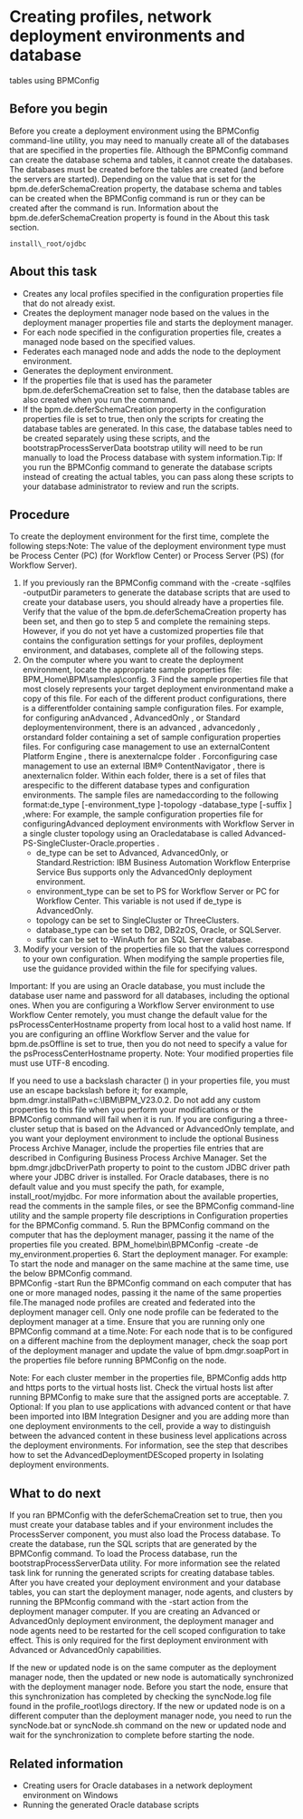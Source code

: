 # Creating profiles, network deployment environments and database
tables using BPMConfig

## Before you begin

Before you create a deployment environment using the
BPMConfig command-line utility, you may need to manually create all of the
databases that are specified in the properties file. Although the BPMConfig
command can create the database schema and tables, it cannot create the databases. The databases
must be created before the tables are created (and before the servers are started). Depending on the
value that is set for the bpm.de.deferSchemaCreation property, the database
schema and tables can be created when the BPMConfig command is run or they can be
created after the command is run. Information about the
bpm.de.deferSchemaCreation property is found in the About this task
section.

```
install\_root/ojdbc
```

## About this task

- Creates any local profiles specified in the
configuration properties file that do not already exist.
- Creates the deployment manager node based on the values in the
deployment manager properties file and starts the deployment manager.
- For each node specified in the configuration properties file,
creates a managed node based on the specified values.
- Federates each managed node and adds the node to the deployment
environment.
- Generates the deployment environment.
- If the properties file that is used has the parameter bpm.de.deferSchemaCreation set
to false, then the database tables are also created
when you run the command.
- If the bpm.de.deferSchemaCreation property
in the configuration properties file is set to true,
then only the scripts for creating the database tables are generated.
In this case, the database tables need to be created separately using
these scripts, and the bootstrapProcessServerData bootstrap
utility will need to be run manually to load the Process database
with system information.Tip: If you run the BPMConfig command
to generate the database scripts instead of creating the actual tables,
you can pass along these scripts to your database administrator to
review and run the scripts.

## Procedure

To create the deployment environment for the first time,
complete the following steps:Note: The value of the
deployment environment type must be Process Center (PC) (for Workflow Center) or Process Server (PS)
(for Workflow Server).

1. If you previously
ran the BPMConfig command with the -create -sqlfiles -outputDir parameters
to generate the database scripts that are used to create your database
users, you should already have a properties file.
Verify that the value of the bpm.de.deferSchemaCreation property has been
set, and then go to step 5 and complete the
remaining steps.
However, if you do not yet have
a customized properties file that contains the configuration settings
for your profiles, deployment environment, and databases, complete
all of the following steps.
2. On the computer where you want to
create the deployment environment, locate the appropriate sample properties
file: BPM\_Home\BPM\samples\config.
3 Find the sample properties file that most closely represents your target deployment environmentand make a copy of this file. For each of the different product configurations, there is a differentfolder containing sample configuration files. For example, for configuring anAdvanced , AdvancedOnly , or Standard deploymentenvironment, there is an advanced , advancedonly , orstandard folder containing a set of sample configuration properties files. For configuring case management to use an externalContent Platform Engine , there is anexternalcpe folder . Forconfiguring case management to use an external IBM® ContentNavigator , there is anexternalicn folder. Within each folder, there is a set of files that arespecific to the different database types and configuration environments. The sample files are namedaccording to the following format:de\_type [-environment\_type ]-topology -database\_type [-suffix ] ,where: For example, the sample configuration properties file for configuringAdvanced deployment environments with Workflow Server in a single cluster topology using an Oracledatabase is called Advanced-PS-SingleCluster-Oracle.properties .
    - de\_type can be set to Advanced,
AdvancedOnly, or Standard.Restriction: IBM Business Automation
Workflow Enterprise Service Bus
supports only the AdvancedOnly deployment environment.
    - environment\_type can be set to PS for Workflow Server or PC for Workflow Center. This variable is not used if
de\_type is AdvancedOnly.
    - topology can be set to SingleCluster or
ThreeClusters.
    - database\_type can be set to DB2, DB2zOS,
Oracle, or SQLServer.
    - suffix can be set to -WinAuth for an
SQL Server database.
4. Modify your version
of the properties file so that the values correspond to your own configuration. 
When modifying the sample properties file,
use the guidance provided within the file for specifying values. 

Important: If you are using an Oracle database, you must include the database user name
and password for all databases, including the optional ones. 
When you are configuring a Workflow Server
environment to use Workflow Center remotely, you must change the default value for the
psProcessCenterHostname property from local host to a valid
host name. If you are configuring an offline Workflow Server and the value for
bpm.de.psOffline is set to true, then you do not need to specify a value for the
psProcessCenterHostname property. Note: Your modified properties file must use
UTF-8 encoding. 

If you need to use a backslash character (\) in
your properties file, you must use an escape backslash before it; for example,
bpm.dmgr.installPath=c:\\IBM\\BPM\_V23.0.2.
Do not add any custom properties to this
file when you perform your modifications or the BPMConfig command will fail when
it is run.
If
you are configuring a three-cluster setup that is based on the Advanced or AdvancedOnly template,
and you want your deployment environment to include the optional Business
Process Archive Manager, include the properties file entries that
are described in Configuring Business Process Archive Manager.
Set the bpm.dmgr.jdbcDriverPath property to point to
the custom JDBC driver path where your JDBC driver is installed. For Oracle databases, there is no
default value and you must specify the path, for example,
install\_root/myjdbc.
For more information about the available properties,
read the comments in the sample files, or see the BPMConfig command-line utility and the
sample property file descriptions in Configuration properties for the BPMConfig command.
5. Run
the BPMConfig command on the computer that has
the deployment manager, passing it the name of the properties file
you created. BPM\_home\bin\BPMConfig -create -de my\_environment.properties
6. Start the deployment manager. For example: To start the node and
manager on the same machine at the same time, use the below BPMConfig command.  
BPMConfig -start <properties file>
Run the BPMConfig command on each computer that has one or more
managed nodes, passing it the name of the same properties file.The managed node
profiles are created and federated into the deployment manager cell. Only one node profile can be
federated to the deployment manager at a time. Ensure that you are running only one
BPMConfig command at a time.Note: For each node that is to be configured on a
different machine from the deployment manager, check the soap port of the deployment manager and
update the value of bpm.dmgr.soapPort in the properties file before running
BPMConfig on the node.

Note: For each cluster member in the properties file,
BPMConfig adds http and https ports to the
virtual hosts list. Check the virtual hosts list after running BPMConfig to make
sure that the assigned ports are acceptable.
7. Optional: If you plan to
use applications with advanced content or that have been imported
into IBM Integration Designer and you are adding more than one deployment
environments to the cell, provide a way to distinguish between the
advanced content in these business level applications across the deployment
environments. For information, see the step that describes
how to set the AdvancedDeploymentDEScoped property
in Isolating deployment environments.

## What to do next

If you ran BPMConfig with the
deferSchemaCreation set to true, then you must create
your database tables and if your environment includes the ProcessServer
component, you must also load the Process database. To create the database, run the SQL scripts that
are generated by the BPMConfig command. To load the Process database, run the
bootstrapProcessServerData utility. For more information see the related task
link for running the generated scripts for creating database tables. After you have created your
deployment environment and your database tables, you can start the deployment manager, node agents,
and clusters by running the BPMconfig command with the
-start action from the deployment manager computer. If you are
creating an Advanced or AdvancedOnly deployment
environment, the deployment manager and node agents need to be restarted for the cell scoped
configuration to take effect. This is only required for the first deployment environment with
Advanced or AdvancedOnly capabilities.

If
the new or updated node is on the same computer as the deployment
manager node, then the updated or new node is automatically synchronized
with the deployment manager node. Before you start the node, ensure
that this synchronization has completed by checking the syncNode.log file
found in the profile\_root\logs directory.
If the new or updated node is on a different computer than the deployment
manager node, you need to run the syncNode.bat or syncNode.sh command
on the new or updated node and wait for the synchronization to complete
before starting the node.

## Related information

- Creating users for Oracle databases in a network deployment environment on Windows
- Running the generated Oracle database scripts